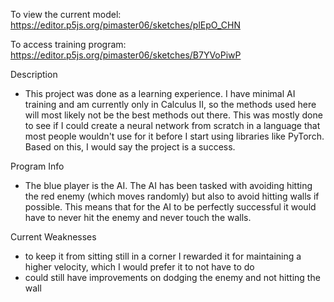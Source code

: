 To view the current model: https://editor.p5js.org/pimaster06/sketches/plEpO_CHN

To access training program:  https://editor.p5js.org/pimaster06/sketches/B7YVoPiwP 

Description
- This project was done as a learning experience. I have minimal AI training and am currently only in Calculus II, so the methods used here will most likely not be the best methods out there. This was mostly done to see if I could create a neural network from scratch in a language that most people wouldn't use for it before I start using libraries like PyTorch. Based on this, I would say the project is a success.

Program Info
- The blue player is the AI. The AI has been tasked with avoiding hitting the red enemy (which moves randomly) but also to avoid hitting walls if possible. This means that for the AI to be perfectly successful it would have to never hit the enemy and never touch the walls.

Current Weaknesses
- to keep it from sitting still in a corner I rewarded it for maintaining a higher velocity, which I would prefer it to not have to do
- could still have improvements on dodging the enemy and not hitting the wall
